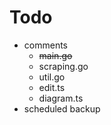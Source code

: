 # Todo
- comments
    - ~~main.go~~
    - scraping.go
    - util.go
    - edit.ts
    - diagram.ts
- scheduled backup